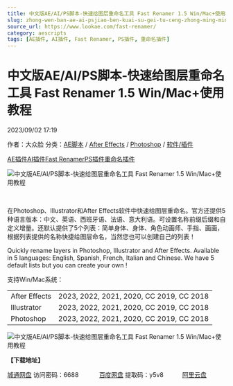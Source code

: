 ```yaml
---
title: 中文版AE/AI/PS脚本-快速给图层重命名工具 Fast Renamer 1.5 Win/Mac+使用教程
slug: zhong-wen-ban-ae-ai-psjiao-ben-kuai-su-gei-tu-ceng-zhong-ming-ming-gong-ju-fast-renamer-1-5-win-mac-shi-yong-jiao-cheng
source_url: https://www.lookae.com/fast-renamer/
category: aescripts
tags: [AE插件, AI插件, Fast Renamer, PS插件, 重命名插件]
---
```

# 中文版AE/AI/PS脚本-快速给图层重命名工具 Fast Renamer 1.5 Win/Mac+使用教程

2023/09/02 17:19

作者：大众脸
分类：[AE脚本](https://www.lookae.com/after-effects/aescripts/) / [After Effects](https://www.lookae.com/after-effects/) / [Photoshop](https://www.lookae.com/qitarjcj/pszy/) / [软件/插件](https://www.lookae.com/qitarjcj/)

[AE插件](https://www.lookae.com/tag/ae%e6%8f%92%e4%bb%b6/)[AI插件](https://www.lookae.com/tag/ai%e6%8f%92%e4%bb%b6/)[Fast Renamer](https://www.lookae.com/tag/fast-renamer/)[PS插件](https://www.lookae.com/tag/ps%e6%8f%92%e4%bb%b6/)[重命名插件](https://www.lookae.com/tag/%e9%87%8d%e5%91%bd%e5%90%8d%e6%8f%92%e4%bb%b6/)

![中文版AE/AI/PS脚本-快速给图层重命名工具 Fast Renamer 1.5 Win/Mac+使用教程](https://www.lookae.com/wp-content/uploads/2023/09/Fast-Renamer-.jpg "中文版AE/AI/PS脚本-快速给图层重命名工具 Fast Renamer 1.5 Win/Mac+使用教程-LookAE.com")

﻿

在Photoshop、Illustrator和After Effects软件中快速给图层重命名。官方还提供5种语言版本：中文、英语、西班牙语、法语、意大利语。可设置名称前缀后缀和自定义增量。还默认提供了5个列表：简单身体、身体、角色动画师、手指、画画，根据列表提供的名称快捷给图层命名，当然您也可以创建自己的列表！

Quickly rename layers in Photoshop, Illustrator and After Effects. Available in 5 languages: English, Spanish, French, Italian and Chinese. We have 5 default lists but you can create your own !

支持Win/Mac系统：

|  |  |
| --- | --- |
| After Effects | 2023, 2022, 2021, 2020, CC 2019, CC 2018 |
| Illustrator | 2023, 2022, 2021, 2020, CC 2019, CC 2018 |
| Photoshop | 2023, 2022, 2021, 2020, CC 2019, CC 2018 |

![中文版AE/AI/PS脚本-快速给图层重命名工具 Fast Renamer 1.5 Win/Mac+使用教程](https://img.alicdn.com/imgextra/i2/705956171/O1CN01Y9ukcU1vSMzls2SDJ_!!705956171.gif "中文版AE/AI/PS脚本-快速给图层重命名工具 Fast Renamer 1.5 Win/Mac+使用教程-LookAE.com")

**【下载地址】**

[城通网盘](https://url70.ctfile.com/f/2827370-974868616-0d1291?p=4431) 访问密码：6688            [百度网盘](https://pan.baidu.com/s/1n5Y8tssWirhi1NXjqfk66g?pwd=y5v8) 提取码：y5v8           [阿里云盘](https://www.aliyundrive.com/s/3NZ9fzBYCaR)
